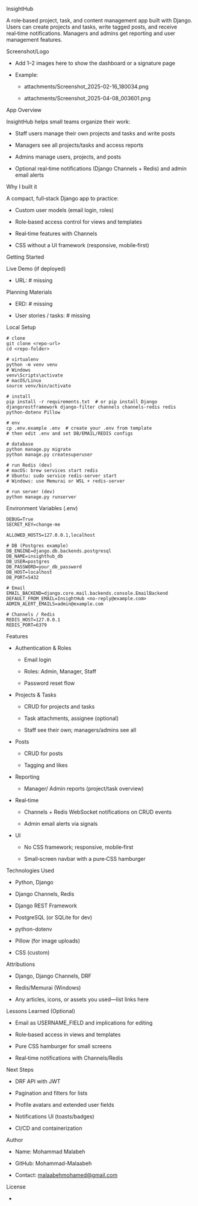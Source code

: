 InsightHub


A role‑based project, task, and content management app built with Django. Users can create projects and tasks, write tagged posts, and receive real‑time notifications. Managers and admins get reporting and user management features.

Screenshot/Logo


- Add 1–2 images here to show the dashboard or a signature page

- Example:
	- attachments/Screenshot_2025-02-16_180034.png

	- attachments/Screenshot_2025-04-08_003601.png


App Overview

InsightHub helps small teams organize their work:


- Staff users manage their own projects and tasks and write posts

- Managers see all projects/tasks and access reports

- Admins manage users, projects, and posts

- Optional real‑time notifications (Django Channels + Redis) and admin email alerts

Why I built it

A compact, full‑stack Django app to practice:

- Custom user models (email login, roles)

- Role‑based access control for views and templates

- Real‑time features with Channels

- CSS without a UI framework (responsive, mobile‑first)

Getting Started

Live Demo (if deployed)


- URL: # missing

Planning Materials


- ERD: # missing

- User stories / tasks: # missing

Local Setup


	# clone
	git clone <repo-url>
	cd <repo-folder>
	
	# virtualenv
	python -m venv venv
	# Windows
	venv\Scripts\activate
	# macOS/Linux
	source venv/bin/activate
	
	# install
	pip install -r requirements.txt  # or pip install Django djangorestframework django-filter channels channels-redis redis python-dotenv Pillow
	
	# env
	cp .env.example .env  # create your .env from template
	# then edit .env and set DB/EMAIL/REDIS configs
	
	# database
	python manage.py migrate
	python manage.py createsuperuser
	
	# run Redis (dev)
	# macOS: brew services start redis
	# Ubuntu: sudo service redis-server start
	# Windows: use Memurai or WSL + redis-server
	
	# run server (dev)
	python manage.py runserver

Environment Variables (.env)


	DEBUG=True
	SECRET_KEY=change-me
	
	ALLOWED_HOSTS=127.0.0.1,localhost
	
	# DB (Postgres example)
	DB_ENGINE=django.db.backends.postgresql
	DB_NAME=insighthub_db
	DB_USER=postgres
	DB_PASSWORD=your_db_password
	DB_HOST=localhost
	DB_PORT=5432
	
	# Email
	EMAIL_BACKEND=django.core.mail.backends.console.EmailBackend
	DEFAULT_FROM_EMAIL=InsightHub <no-reply@example.com>
	ADMIN_ALERT_EMAILS=admin@example.com
	
	# Channels / Redis
	REDIS_HOST=127.0.0.1
	REDIS_PORT=6379

Features


- Authentication & Roles
	- Email login

	- Roles: Admin, Manager, Staff

	- Password reset flow


- Projects & Tasks
	- CRUD for projects and tasks

	- Task attachments, assignee (optional)

	- Staff see their own; managers/admins see all


- Posts
	- CRUD for posts

	- Tagging and likes


- Reporting
	- Manager/ Admin reports (project/task overview)


- Real‑time
	- Channels + Redis WebSocket notifications on CRUD events

	- Admin email alerts via signals


- UI
	- No CSS framework; responsive, mobile‑first

	- Small‑screen navbar with a pure‑CSS hamburger


Technologies Used


- Python, Django

- Django Channels, Redis

- Django REST Framework

- PostgreSQL (or SQLite for dev)

- python-dotenv

- Pillow (for image uploads)

- CSS (custom)


Attributions


- Django, Django Channels, DRF

- Redis/Memurai (Windows)

- Any articles, icons, or assets you used—list links here

Lessons Learned (Optional)


- Email as USERNAME_FIELD and implications for editing

- Role‑based access in views and templates

- Pure CSS hamburger for small screens

- Real‑time notifications with Channels/Redis

Next Steps


- DRF API with JWT

- Pagination and filters for lists

- Profile avatars and extended user fields

- Notifications UI (toasts/badges)

- CI/CD and containerization

Author


- Name: Mohammad Malabeh

- GitHub: Mohammad-Malaabeh

- Contact: malaabehmohamed@gmail.com

License

- 